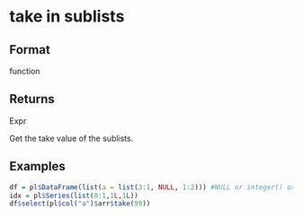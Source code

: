 # take in sublists

## Format

function

## Returns

Expr

Get the take value of the sublists.

## Examples

```r
df = pl$DataFrame(list(a = list(3:1, NULL, 1:2))) #NULL or integer() or list()
idx = pl$Series(list(0:1,1L,1L))
df$select(pl$col("a")$arr$take(99))
```